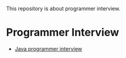 This repository is about programmer interview. 

# Programmer Interview

* [Java programmer interview](https://github.com/HwangNara/programmer-interview/tree/master/java)